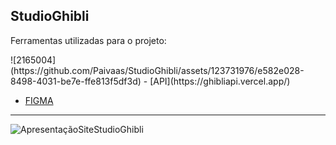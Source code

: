 ## StudioGhibli
Ferramentas utilizadas para o projeto:

<div height="10px">
  ![2165004](https://github.com/Paivaas/StudioGhibli/assets/123731976/e582e028-8498-4031-be7e-ffe813f5df3d)
  - [API](https://ghibliapi.vercel.app/)
</div>


- [FIGMA](https://www.figma.com/file/Wit1TMZuRWQVbYGNrZJ4tp/Page-Studio-Ghibli?type=design&node-id=0-1&mode=design&t=aiSyrRLgLVOVH6vs-0)
------------------
![ApresentaçãoSiteStudioGhibli](https://github.com/Paivaas/StudioGhibli/assets/123731976/bc9c63e7-3a6a-46ef-802c-e9f5ea21cd89)
